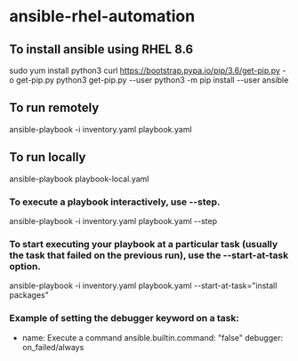 # ansible-rhel-automation

## To install ansible using RHEL 8.6

sudo yum install python3
curl https://bootstrap.pypa.io/pip/3.6/get-pip.py -o get-pip.py
python3 get-pip.py --user
python3 -m pip install --user ansible

## To run remotely

ansible-playbook -i inventory.yaml playbook.yaml

## To run locally

ansible-playbook playbook-local.yaml


### To execute a playbook interactively, use --step.

ansible-playbook -i inventory.yaml playbook.yaml --step

### To start executing your playbook at a particular task (usually the task that failed on the previous run), use the --start-at-task option.


ansible-playbook -i inventory.yaml playbook.yaml --start-at-task="install packages"


### Example of setting the debugger keyword on a task:

- name: Execute a command
  ansible.builtin.command: "false"
  debugger: on_failed/always